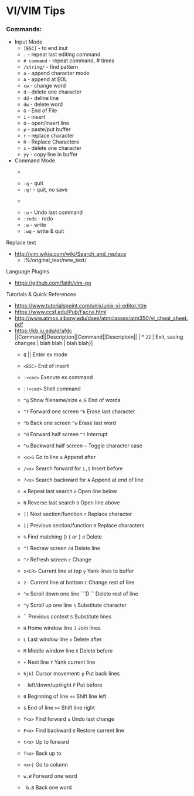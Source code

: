 VI/VIM Tips
=========

### Commands:
* Input Mode
  * ```[ESC]```       - to end inut
  * ```.```           - repeat last editing command
  * ```# command```   - repeat command, # times
  * ```/string/```    - find pattern
  * ```a```           - append character mode
  * ```A```           - append at EOL
  * ```cw```          - change word
  * ```d```           - delete one character
  * ```dd```          - deline line
  * ```dw```          - delete word
  * ```G```           - End of File
  * ```i```           - insert
  * ```O```           - open/insert line
  * ```p```           - paste/put buffer
  * ```r```           - replace character
  * ```R```           - Replace Characters
  * ```x```           - delete one character
  * ```yy```          - copy line in buffer
* Command Mode
  * ```:n             - goto line n
  * ```:q```          - quit
  * ```:q!```         - quit, no save
  * ```:r file        - import file
  * ```:u```          - Undo last command
  * ```:redo```       - redo 
  * ```:w```          - write
  * ```:wq```         - write & quit



Replace text
* http://vim.wikia.com/wiki/Search_and_replace
  * :%/original_text/new_text/

Language Plugins
* https://github.com/fatih/vim-go


Tutorials & Quick References
* https://www.tutorialspoint.com/unix/unix-vi-editor.htm
* https://www.ccsf.edu/Pub/Fac/vi.html
* http://www.atmos.albany.edu/daes/atmclasses/atm350/vi_cheat_sheet.pdf
* https://kb.iu.edu/d/afdc
||Command||Description||Command||Descriptoin||
| * ```ZZ```       | Exit, saving changes  | blah blah | blah blah}|
  * ```Q```        || Enter ex mode                  
  * ```<ESC>```     End of insert                  
  * ```:<cmd>```    Execute ex command             
  * ```:!<cmd>```   Shell command                
  * ```^g```        Show filename/size             ```e,E```    End of worda
  * ```^f```        Forward one screen             ```^h```     Erase last character
  * ```^b```        Back one screen                ```^w```     Erase last word
  * ```^d```        Forward half screen            ```^?```     Interrupt
  * ```^u```        Backward half screen           ```~```      Toggle character case
  * ```<x>G```      Go to line <x>                 ```a```      Append after
  * ```/<x>```      Search forward for <x>         ```i,I```    Insert before
  * ```?<x>```      Search backward for <x>        ```A```      Append at end of line
  * ```n```         Repeat last search             ```o```      Open line below
  * ```N```         Reverse last search            ```O```      Open line above
  * ```]]```        Next section/function          ```r```      Replace character
  * ```[[```        Previous section/function      ```R```      Replace characters
  * ```%```         Find matching () { or }        ```d```      Delete
  * ```^l```        Redraw screen                  ```dd```     Delete line
  * ```^r```        Refresh screen                 ```c```      Change
  * ```z<CR>```     Current line at top            ```y```      Yank lines to buffer
  * ```z-```        Current line at bottom         ```C```      Change rest of line
  * ```^e```        Scroll down one line           ```D ``     Delete rest of line
  * ```^y```        Scroll up one line             ```s```      Substitute character
  *  ``             Previous context               ```S```      Substitute lines
  *  ```H```        Home window line               ```J```      Join lines
  *  ```L```        Last window line               ```x```      Delete after
  *  ```M```        Middle window line             ```X```      Delete before
  *  ```+```        Next line                      ```Y```      Yank current line
  *  ```hjkl```     Cursor movement:               ```p```      Put back lines
  *  ``` ```        left/down/up/right             ```P```      Put before
  *  ```0```        Beginning of line              ```<<```     Shift line left
  *  ```$```        End of line                    ```>>```     Shift line right
  *  ```f<x>```     Find <x> forward               ```u```      Undo last change
  *  ```F<x>```     Find <x> backward              ```U```      Restore current line


  * ```t<x>```      Up to <x> forward
  * ```T<x>```      Back up to <x>
  * ```<x>|```      Go to column <x>
  * ```w,W```       Forward one word
  * ``` b,B```      Back one word

